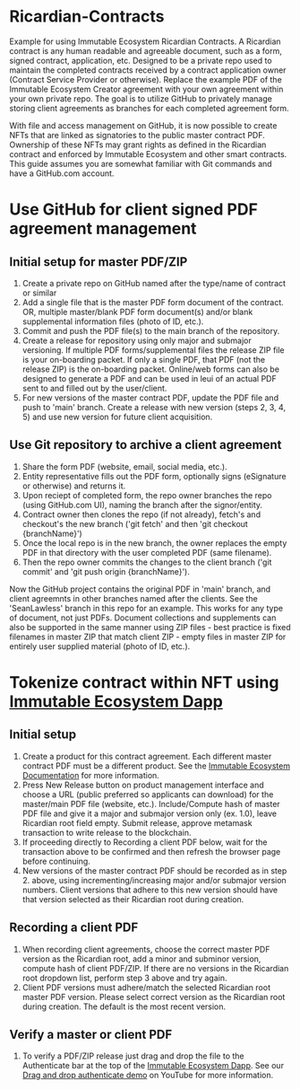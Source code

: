 # Ricardian-Contracts

Example for using Immutable Ecosystem Ricardian Contracts. A Ricardian contract is any human readable and agreeable document, such as a form, signed contract, application, etc. Designed to be a private repo used to maintain the completed contracts received by a contract application owner (Contract Service Provider or otherwise). Replace the example PDF of the Immutable Ecosystem Creator agreement with your own agreement within your own private repo. The goal is to utilize GitHub to privately manage storing client agreements as branches for each completed agreement form. 

With file and access management on GitHub, it is now possible to create NFTs that are linked as signatories to the public master contract PDF. Ownership of these NFTs may grant rights as defined in the Ricardian contract and enforced by Immutable Ecosystem and other smart contracts. This guide assumes you are somewhat familiar with Git commands and have a GitHub.com account.

# Use GitHub for client signed PDF agreement management

## Initial setup for master PDF/ZIP

1. Create a private repo on GitHub named after the type/name of contract or similar
2. Add a single file that is the master PDF form document of the contract. OR, multiple master/blank PDF form document(s) and/or blank supplemental information files (photo of ID, etc.).
3. Commit and push the PDF file(s) to the main branch of the repository.
4. Create a release for repository using only major and submajor versioning. If multiple PDF forms/supplemental files the release ZIP file is your on-boarding packet. If only a single PDF, that PDF (not the release ZIP) is the on-boarding packet. Online/web forms can also be designed to generate a PDF and can be used in leui of an actual PDF sent to and filled out by the user/client.
5. For new versions of the master contract PDF, update the PDF file and push to 'main' branch. Create a release with new version (steps 2, 3, 4, 5) and use new version for future client acquisition. 

## Use Git repository to archive a client agreement

1. Share the form PDF (website, email, social media, etc.).
2. Entity representative fills out the PDF form, optionally signs (eSignature or otherwise) and returns it.
3. Upon reciept of completed form, the repo owner branches the repo (using GitHub.com UI), naming the branch after the signor/entity.
4. Contract owner then clones the repo (if not already), fetch's and checkout's the new branch ('git fetch' and then 'git checkout {branchName}')
5. Once the local repo is in the new branch, the owner replaces the empty PDF in that directory with the user completed PDF (same filename).
6. Then the repo owner commits the changes to the client branch ('git commit' and 'git push origin {branchName}').

Now the GitHub project contains the original PDF in 'main' branch, and client agreemnts in other branches named after the clients. See the 'SeanLawless' branch in this repo for an example. This works for any type of document, not just PDFs. Document collections and supplements can also be supported in the same manner using ZIP files - best practice is fixed filenames in master ZIP that match client ZIP - empty files in master ZIP for entirely user supplied material (photo of ID, etc.).

# Tokenize contract within NFT using [Immutable Ecosystem Dapp](https://ecosystem.immutablesoft.org/)

## Initial setup 

1. Create a product for this contract agreement. Each different master contract PDF must be a different product. See the [Immutable Ecosystem Documentation](https://immutablesoft.github.io/ImmutableEcosystem/#the-product-and-release-interfaces) for more information.
2. Press New Release button on product management interface and choose a URL (public preferred so applicants can download) for the master/main PDF file (website, etc.). Include/Compute hash of master PDF file and give it a major and submajor version only (ex. 1.0), leave Ricardian root field empty. Submit release, approve metamask transaction to write release to the blockchain.
3. If proceeding directly to Recording a client PDF below, wait for the transaction above to be confirmed and then refresh the browser page before continuing.
4. New versions of the master contract PDF should be recorded as in step 2. above, using incrementing/increasing major and/or submajor version numbers. Client versions that adhere to this new version should have that version selected as their Ricardian root during creation.

## Recording a client PDF

1. When recording client agreements, choose the correct master PDF version as the Ricardian root, add a minor and subminor version, compute hash of client PDF/ZIP. If there are no versions in the Ricardian root dropdown list, perform step 3 above and try again.
2. Client PDF versions must adhere/match the selected Ricardian root master PDF version. Please select correct version as the Ricardian root during creation. The default is the most recent version.

## Verify a master or client PDF

1. To verify a PDF/ZIP release just drag and drop the file to the Authenticate bar at the top of the [Immutable Ecosystem Dapp](https://ecosystem.immutablesoft.org/). See our [Drag and drop authenticate demo](https://youtu.be/Yd703JdM-xg) on YouTube for more information.
